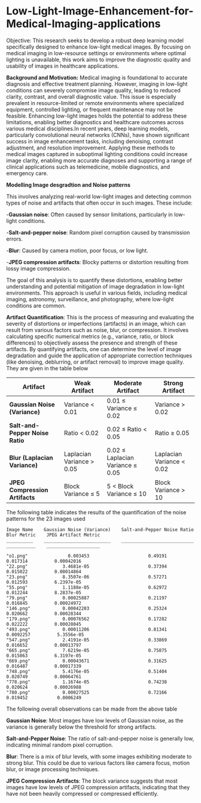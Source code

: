# Low-Light-Image-Enhancement-for-Medical-Imaging-applications

Objective:
This research seeks to develop a robust deep learning model specifically designed to enhance low-light medical images. By focusing on medical imaging in low-resource settings or environments where optimal lighting is unavailable, this work aims to improve the diagnostic quality and usability of images in healthcare applications.

**Background and Motivation:**
Medical imaging is foundational to accurate diagnosis and effective treatment planning. However, imaging in low-light conditions can severely compromise image quality, leading to reduced clarity, contrast, and overall diagnostic value. This issue is especially prevalent in resource-limited or remote environments where specialized equipment, controlled lighting, or frequent maintenance may not be feasible. Enhancing low-light images holds the potential to address these limitations, enabling better diagnostics and healthcare outcomes across various medical disciplines.In recent years, deep learning models, particularly convolutional neural networks (CNNs), have shown significant success in image enhancement tasks, including denoising, contrast adjustment, and resolution improvement. Applying these methods to medical images captured in suboptimal lighting conditions could increase image clarity, enabling more accurate diagnoses and supporting a range of clinical applications such as telemedicine, mobile diagnostics, and emergency care.

**Modelling Image desgradtion and Noise patterns**

This involves analyzing real-world low-light images and detecting common types of noise and artifacts that often occur in such images. These include:

-**Gaussian noise**: Often caused by sensor limitations, particularly in low-light conditions.

-**Salt-and-pepper noise**: Random pixel corruption caused by transmission errors.

-**Blur**: Caused by camera motion, poor focus, or low light.

-**JPEG compression artifacts**: Blocky patterns or distortion resulting from lossy image compression.

The goal of this analysis is to quantify these distortions, enabling better understanding and potential mitigation of image degradation in low-light environments. This approach is useful in various fields, including medical imaging, astronomy, surveillance, and photography, where low-light conditions are common.

**Artifact Quantification**: 
This is the process of measuring and evaluating the severity of distortions or imperfections (artifacts) in an image, which can result from various factors such as noise, blur, or compression. It involves calculating specific numerical metrics (e.g., variance, ratio, or block differences) to objectively assess the presence and strength of these artifacts. By quantifying artifacts, one can determine the level of image degradation and guide the application of appropriate correction techniques (like denoising, deblurring, or artifact removal) to improve image quality. They are given in the table below

| **Artifact**                    | **Weak Artifact**                        | **Moderate Artifact**                           | **Strong Artifact**                           |
|---------------------------------|------------------------------------------|-------------------------------------------------|------------------------------------------------|
| **Gaussian Noise (Variance)**   | Variance < 0.01                          | 0.01 ≤ Variance ≤ 0.02                          | Variance > 0.02                               |
| **Salt-and-Pepper Noise Ratio** | Ratio < 0.02                             | 0.02 ≤ Ratio < 0.05                             | Ratio ≥ 0.05                                  |
| **Blur (Laplacian Variance)**   | Laplacian Variance > 0.05                | 0.02 ≤ Laplacian Variance ≤ 0.05                | Laplacian Variance < 0.02                     |
| **JPEG Compression Artifacts**  | Block Variance ≤ 5                       | 5 < Block Variance ≤ 10                         | Block Variance > 10                           |


The following table indicates the results of the quantification of the noise patterns for the 23 images used

    Image Name    Gaussian Noise (Variance)    Salt-and-Pepper Noise Ratio    Blur Metric    JPEG Artifact Metric
    __________    _________________________    ___________________________    ___________    ____________________

    "o1.png"               0.003453                      0.49191                0.017314          0.00042016     
    "22.png"             3.4681e-05                      0.37394                0.015022          0.00014864     
    "23.png"             8.3507e-06                      0.57271                0.012593          6.2397e-05     
    "55.png"             1.1188e-05                      0.62972                0.012244          8.2837e-05     
    "79.png"             0.00025887                      0.21197                0.016845          0.00024972     
    "146.png"            0.00042203                      0.25324                0.020662          0.00028344     
    "179.png"            0.00076562                      0.17282                0.022222          0.00028045     
    "493.png"            0.00011206                      0.81341               0.0092257          5.3556e-05     
    "547.png"            2.4191e-05                      0.33869                0.016652          0.00013797     
    "665.png"            7.6219e-05                      0.75875                0.015063          6.3197e-05     
    "669.png"            0.00043671                      0.31625                0.016487          0.00017339     
    "748.png"            5.4176e-05                      0.51404                0.020749          0.00064761     
    "778.png"            1.1674e-05                      0.74238                0.020624          0.00026988     
    "780.png"            0.00027525                      0.72166                0.019452           0.0006249     

The following overall observations can be made from the above table

**Gaussian Noise**: Most images have low levels of Gaussian noise, as the variance is generally below the threshold for strong artifacts.

**Salt-and-Pepper Noise**: The ratio of salt-and-pepper noise is generally low, indicating minimal random pixel corruption.

**Blur**: There is a mix of blur levels, with some images exhibiting moderate to strong blur. This could be due to various factors like camera focus, motion blur, or image processing techniques.

**JPEG Compression Artifacts**: The block variance suggests that most images have low levels of JPEG compression artifacts, indicating that they have not been heavily compressed or compressed efficiently.
